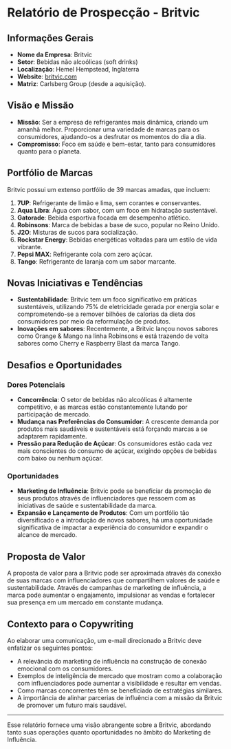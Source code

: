 # Relatório de Prospecção - Britvic

## Informações Gerais
- **Nome da Empresa**: Britvic
- **Setor**: Bebidas não alcoólicas (soft drinks)
- **Localização**: Hemel Hempstead, Inglaterra
- **Website**: [britvic.com](http://www.britvic.com)
- **Matriz**: Carlsberg Group (desde a aquisição).

## Visão e Missão
- **Missão**: Ser a empresa de refrigerantes mais dinâmica, criando um amanhã melhor. Proporcionar uma variedade de marcas para os consumidores, ajudando-os a desfrutar os momentos do dia a dia.
- **Compromisso**: Foco em saúde e bem-estar, tanto para consumidores quanto para o planeta. 

## Portfólio de Marcas
Britvic possui um extenso portfólio de 39 marcas amadas, que incluem:

1. **7UP**: Refrigerante de limão e lima, sem corantes e conservantes.
2. **Aqua Libra**: Água com sabor, com um foco em hidratação sustentável.
3. **Gatorade**: Bebida esportiva focada em desempenho atlético.
4. **Robinsons**: Marca de bebidas a base de suco, popular no Reino Unido.
5. **J2O**: Misturas de sucos para socialização.
6. **Rockstar Energy**: Bebidas energéticas voltadas para um estilo de vida vibrante.
7. **Pepsi MAX**: Refrigerante cola com zero açúcar.
8. **Tango**: Refrigerante de laranja com um sabor marcante.

## Novas Iniciativas e Tendências
- **Sustentabilidade**: Britvic tem um foco significativo em práticas sustentáveis, utilizando 75% de eletricidade gerada por energia solar e comprometendo-se a remover bilhões de calorias da dieta dos consumidores por meio da reformulação de produtos.
- **Inovações em sabores**: Recentemente, a Britvic lançou novos sabores como Orange & Mango na linha Robinsons e está trazendo de volta sabores como Cherry e Raspberry Blast da marca Tango.

## Desafios e Oportunidades
### Dores Potenciais
- **Concorrência**: O setor de bebidas não alcoólicas é altamente competitivo, e as marcas estão constantemente lutando por participação de mercado.
- **Mudança nas Preferências do Consumidor**: A crescente demanda por produtos mais saudáveis e sustentáveis está forçando marcas a se adaptarem rapidamente.
- **Pressão para Redução de Açúcar**: Os consumidores estão cada vez mais conscientes do consumo de açúcar, exigindo opções de bebidas com baixo ou nenhum açúcar.

### Oportunidades
- **Marketing de Influência**: Britvic pode se beneficiar da promoção de seus produtos através de influenciadores que ressoem com as iniciativas de saúde e sustentabilidade da marca.
- **Expansão e Lançamento de Produtos**: Com um portfólio tão diversificado e a introdução de novos sabores, há uma oportunidade significativa de impactar a experiência do consumidor e expandir o alcance de mercado.

## Proposta de Valor
A proposta de valor para a Britvic pode ser aproximada através da conexão de suas marcas com influenciadores que compartilhem valores de saúde e sustentabilidade. Através de campanhas de marketing de influência, a marca pode aumentar o engajamento, impulsionar as vendas e fortalecer sua presença em um mercado em constante mudança.

## Contexto para o Copywriting
Ao elaborar uma comunicação, um e-mail direcionado a Britvic deve enfatizar os seguintes pontos:
- A relevância do marketing de influência na construção de conexão emocional com os consumidores.
- Exemplos de inteligência de mercado que mostram como a colaboração com influenciadores pode aumentar a visibilidade e resultar em vendas.
- Como marcas concorrentes têm se beneficiado de estratégias similares.
- A importância de alinhar parcerias de influência com a missão da Britvic de promover um futuro mais saudável.

--- 

Esse relatório fornece uma visão abrangente sobre a Britvic, abordando tanto suas operações quanto oportunidades no âmbito do Marketing de Influência.